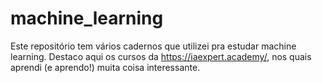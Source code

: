 # machine_learning
Este repositório tem vários cadernos que utilizei pra estudar machine learning. Destaco aqui os cursos da https://iaexpert.academy/, nos quais aprendi (e aprendo!) muita coisa interessante. 
